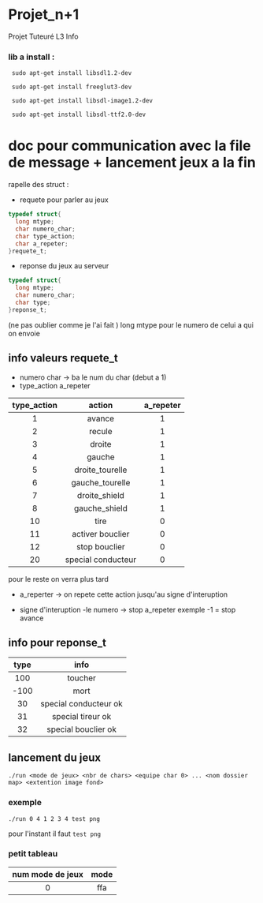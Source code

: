 # Projet_n+1
Projet Tuteuré L3 Info

### lib a install :
``` sudo apt-get install libsdl1.2-dev```

``` sudo apt-get install freeglut3-dev```

``` sudo apt-get install libsdl-image1.2-dev```

``` sudo apt-get install libsdl-ttf2.0-dev```

# doc pour communication avec la file de message + lancement jeux a la fin 

rapelle des struct :

* requete pour parler au jeux 
```c
typedef struct{
  long mtype;
  char numero_char;
  char type_action;
  char a_repeter;
}requete_t;
```

* reponse du jeux au serveur
```c
typedef struct{
  long mtype;
  char numero_char;
  char type;
}reponse_t;
```

(ne pas oublier comme je l'ai fait ) long mtype pour le numero de celui a qui on envoie

## info valeurs requete_t
* numero char -> ba le num du char (debut a 1)
* type_action a_repeter

|type_action|      action      |a_repeter|
|:---------:|:----------------:|:-------:|
|1          |avance            |1        |
|2          |recule            |1        |
|3          |droite            |1        |
|4          |gauche            |1        |
|5          |droite_tourelle   |1        |
|6          |gauche_tourelle   |1        |
|7          |droite_shield     |1        |
|8          |gauche_shield     |1        |
|10         |tire              |0        |
|11         |activer bouclier  |0        |
|12         |stop bouclier     |0        |
|20         |special conducteur|0        |
pour le reste on verra plus tard

* a_reperter -> on repete cette action jusqu'au signe d'interuption

* signe d'interuption
-le numero -> stop a_repeter
exemple -1 = stop avance

## info pour reponse_t


|type|         info        |
|:--:|:-------------------:|
|100 |        toucher      |
|-100|         mort        |
|30  |special conducteur ok|
|31  |special tireur ok    |
|32  |special bouclier ok  |

## lancement du jeux

```
./run <mode de jeux> <nbr de chars> <equipe char 0> ... <nom dossier map> <extention image fond>
```

### exemple

```
./run 0 4 1 2 3 4 test png
```
pour l'instant il faut ``` test png ```

### petit tableau

|num mode de jeux| mode|
|:--------------:|:---:|
|0               | ffa |



